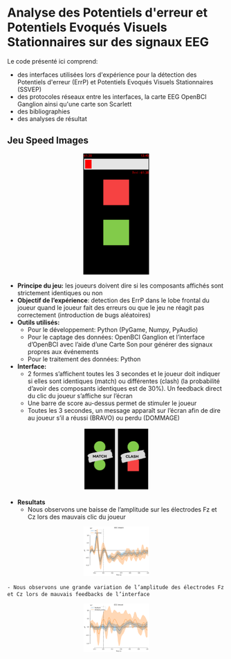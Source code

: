 # Analyse des Potentiels d'erreur et Potentiels Evoqués Visuels Stationnaires sur des signaux EEG

Le code présenté ici comprend:
* des interfaces utilisées lors d'expérience pour la détection des Potentiels d'erreur (ErrP) et Potentiels Evoqués Visuels Stationnaires (SSVEP)
* des protocoles réseaux entre les interfaces, la carte EEG OpenBCI Ganglion ainsi qu'une carte son Scarlett
* des bibliographies
* des analyses de résultat

## Jeu Speed Images

<div align="center">
  <img width="30%" alt="Jeu Speed Images pour la détection des potentiels d'erreur" src="assets/Example.png">
</div>

- **Principe du jeu:** les joueurs doivent dire si les composants affichés sont strictement identiques ou non
- **Objectif de l’expérience**: detection des ErrP dans le lobe frontal du joueur quand le joueur fait des erreurs ou que le jeu ne réagit pas correctement (introduction de bugs aléatoires)
- **Outils utilisés:**
    - Pour le développement: Python (PyGame, Numpy, PyAudio)
    - Pour le captage des données: OpenBCI Ganglion et l’interface d’OpenBCI avec l’aide d’une Carte Son pour générer des signaux propres aux événements
    - Pour le traitement des données: Python
- **Interface:**
    - 2 formes s’affichent toutes les 3 secondes et le joueur doit indiquer si elles sont identiques (match) ou différentes (clash) (la probabilité d’avoir des composants identiques est de 30%). Un feedback direct du clic du joueur s’affiche sur l’écran
    - Une barre de score au-dessus permet de stimuler le joueur
    - Toutes les 3 secondes, un message apparaît sur l’écran afin de dire au joueur s’il a réussi (BRAVO) ou perdu (DOMMAGE)
<div align="center">
  <img width="30%" alt="Situations de match et clash" src="assets/match_clash.png">
</div>

- **Resultats**
    - Nous observons une baisse de l’amplitude sur les électrodes Fz et Cz lors des mauvais clic du joueur
<div align="center">
  <img width="30%" src="assets/clic.png">
</div>

    - Nous observons une grande variation de l’amplitude des électrodes Fz et Cz lors de mauvais feedbacks de l’interface
<div align="center">
  <img width="30%" src="assets/feedback.png">
</div>
